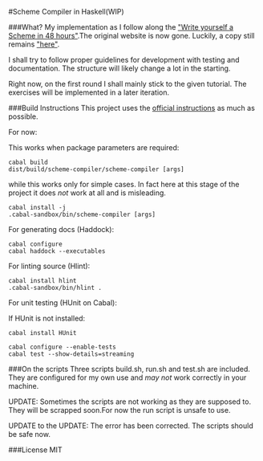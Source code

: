 #Scheme Compiler in Haskell(WIP)

###What?
My implementation as I follow along the ["Write yourself a Scheme in 48 hours"](http://jonathan.tang.name/files/scheme_in_48/tutorial/overview.html).The original website is now gone. Luckily, a copy still remains ["here"](http://en.wikibooks.org/wiki/Write_Yourself_a_Scheme_in_48_Hours). 

I shall try to follow proper guidelines for development with testing and documentation. The structure will likely change a lot in the starting. 

Right now, on the first round I shall mainly stick to the given tutorial. The exercises will be implemented in a later iteration.

###Build Instructions
This project uses the [official instructions](http://www.haskell.org/haskellwiki/How_to_write_a_Haskell_program) as much as possible.

For now:

This works when package parameters are required:

```
cabal build
dist/build/scheme-compiler/scheme-compiler [args]
```
while this works only for simple cases. In fact here at this stage of the project it does *not* work at all and is misleading.

```
cabal install -j
.cabal-sandbox/bin/scheme-compiler [args]
```

For generating docs (Haddock):

```
cabal configure
cabal haddock --executables
```

For linting source (Hlint):

```
cabal install hlint
.cabal-sandbox/bin/hlint .
```

For unit testing (HUnit on Cabal):

If HUnit is not installed:
```
cabal install HUnit
```

```
cabal configure --enable-tests
cabal test --show-details=streaming
```

###On the scripts
Three scripts build.sh, run.sh and test.sh are included. They are configured for my own use and *may not* work correctly in your machine.

UPDATE: Sometimes the scripts are not working as they are supposed to. They will be scrapped soon.For now the run script is unsafe to use.

UPDATE to the UPDATE: The error has been corrected. The scripts should be safe now.

###License
MIT
